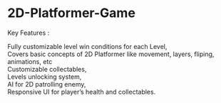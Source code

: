 # 2D-Platformer-Game

Key Features : 
  
  Fully customizable level win conditions for each Level,                                                                                                                           
  Covers basic concepts of 2D Platformer like movement, layers, fliping, animations, etc                                                                                           
  Customizable collectables,                                                                                                                                                    
  Levels unlocking system,                                                                                                                                                      
  AI for 2D patrolling enemy,                                                                                                                                                     
  Responsive UI for player’s health and collectables.


